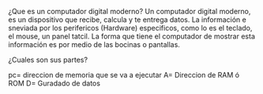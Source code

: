 ¿Que es un computador digital moderno?
 Un computador digital moderno, es un dispositivo que recibe, calcula y te entrega datos. La información e sneviada por los perifericos (Hardware) especificos, como lo es el teclado, el mouse, un panel tatcil. La forma que tiene el computador de mostrar esta información es por medio de las bocinas o pantallas.

 ¿Cuales son sus partes? 

 pc= direccion de memoria que se va a ejecutar
 A= Direccion de RAM ó ROM
 D= Guradado de datos